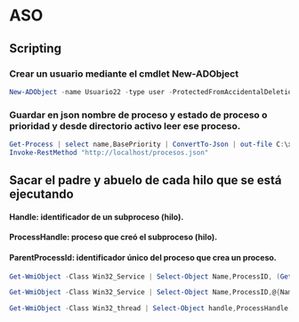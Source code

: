 # ASO
## Scripting

### Crear un usuario mediante el cmdlet New-ADObject
``` powershell
New-ADObject -name Usuario22 -type user -ProtectedFromAccidentalDeletion $true -
```
### Guardar en json nombre de proceso y estado de proceso o prioridad y desde directorio activo leer ese proceso.
``` powershell
Get-Process | select name,BasePriority | ConvertTo-Json | out-file C:\xampp\htdocs\procesos.json -Encoding default
Invoke-RestMethod "http://localhost/procesos.json"
```
## Sacar el padre y abuelo de cada hilo que se está ejecutando
#### Handle: identificador de un subproceso (hilo). 
#### ProcessHandle: proceso que creó el subproceso (hilo).
#### ParentProcessId: identificador único del proceso que crea un proceso.
``` powershell
Get-WmiObject -Class Win32_Service | Select-Object Name,ProcessID, (Get-Process -Id ProcessID).name

Get-WmiObject -Class Win32_Service | Select-Object Name,ProcessID,@{Name="nombre proceso";Expression={(Get-Process -Id $_.ProcessID).name}}

Get-WmiObject -Class Win32_thread | Select-Object handle,ProcessHandle,@{Name="padre";Expression={(Get-Process -Id $_.ProcessHandle).name}},@{Name="abuelo";Expression={(Get-Process -Id (Get-WmiObject -Class Win32_process | where ProcessId -eq $_.ProcessHandle).parentprocessid).name}}
```


